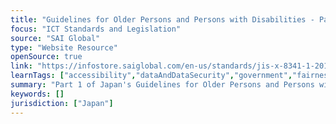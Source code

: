 ```yaml
---
title: "Guidelines for Older Persons and Persons with Disabilities - Part 1"
focus: "ICT Standards and Legislation"
source: "SAI Global"
type: "Website Resource"
openSource: true
link: "https://infostore.saiglobal.com/en-us/standards/jis-x-8341-1-2010-634630_saig_jsa_jsa_1455948/"
learnTags: ["accessibility","dataAndDataSecurity","government","fairness","ict","disability","regulation","framework"]
summary: "Part 1 of Japan's Guidelines for Older Persons and Persons with Disabilities."
keywords: []
jurisdiction: ["Japan"]
---
```

